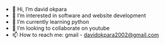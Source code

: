 - 👋 Hi, I’m david okpara
- 👀 I’m interested in software and website development
- 🌱 I’m currently learning python
- 💞️ I’m looking to collaborate on youtube
- 📫 How to reach me: gmail - davidokpara2002@gmail.com
 
